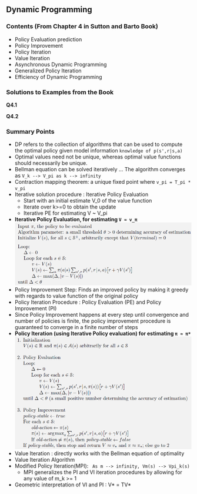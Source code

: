 

## Dynamic Programming

### **Contents (From Chapter 4 in Sutton and Barto Book)**

- Policy Evaluation prediction
- Policy Improvement
- Policy Iteration
- Value Iteration
- Asynchronous Dynamic Programming
- Generalized Policy Iteration
- Efficiency of Dynamic Programming

### Solutions to Examples from the Book

**Q4.1**


**Q4.2**


### Summary Points

- DP refers to the collection of algorithms that can be used to compute the optimal policy given model information ```knowledge of p(s',r|s,a)``` 
- Optimal values need not be unique, whereas optimal value functions should necessarily be unique.
- Bellman equation can be solved iteratively ... The algorithm converges as ``` V_k --> V_pi as k --> infinity ```
- Contraction mapping theorem: a unique fixed point where ``` v_pi = T_pi * v_pi ```
- Iterative solution procedure : Iterative Policy Evaluation
  - Start with an initial estimate V_0 of the value function
  - Iterate over k>=0 to obtain the update
  - Iterative PE for estimating V ~ V_pi
- **Iterative Policy Evaluation, for estimating ```V ≈ v_π```**
![Iterative Policy Evaluation](https://github.com/kkm24132/ReinforcementLearning/blob/main/05_DynamicProgramming/IterativePolicyEvaluation.png)
- Policy Improvement Step: Finds an improved policy by making it greedy with regards to value function of the original policy
- Policy Iteration Procedure : Policy Evaluation (PE) and Policy Improvement (PI)
- Since Policy Improvement happens at every step until convergence and number of policies is finite, the policy improvement procedure is guaranteed to converge in a finite number of steps
- **Policy Iteration (using Iterative Policy evaluation) for estimating ```π ≈ π*```**
![Policy Iteration](https://github.com/kkm24132/ReinforcementLearning/blob/main/05_DynamicProgramming/PolicyIteration.png)
- Value Iteration : directly works with the Bellman equation of optimality
- Value Iteration Algorithm
- Modified Policy Iteration(MPI): ``` As m --> infinity, Vm(s) --> Vpi_k(s)```
  - MPI generalizes the PI and VI iteration procedures by allowing for any value of m_k >= 1
- Geometric interpretation of VI and PI : V* = TV* 


